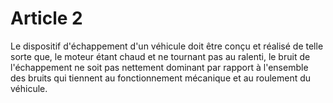 # Article 2

Le dispositif d'échappement d'un véhicule doit être conçu et réalisé de telle sorte que, le moteur étant chaud et ne tournant pas au ralenti, le bruit de l'échappement ne soit pas nettement dominant par rapport à l'ensemble des bruits qui tiennent au fonctionnement mécanique et au roulement du véhicule.
